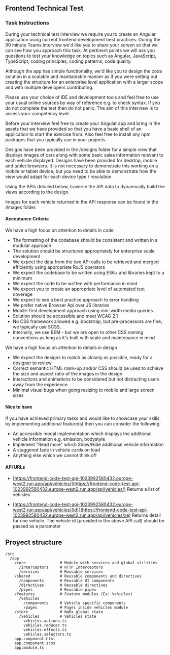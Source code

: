 ## Frontend Technical Test

### Task Instructions

During your technical test interview we require you to create an Angular application using current frontend development best practices. During the 90 minute Teams interview we'd like you to share your screen so that we can see how you approach this task. At pertinent points we will ask you questions to test your knowledge on topics such as Angular, JavaScript, TypeScript, coding principles, coding patterns, code quality.

Although the app has simple functionality, we'd like you to design the code solution in a scalable and maintainable manner as if you were setting out creating the structure for an enterprise level application with a larger scope and with multiple developers contributing.

Please use your choice of IDE and development tools and feel free to use your usual online sources by way of reference e.g. to check syntax. If you do not complete the test then do not panic. The aim of this interview is to assess your competency level.

Before your interview feel free to create your Angular app and bring in the assets that we have provided so that you have a basic shell of an application to start the exercise from. Also feel free to install any npm packages that you typically use in your projects.

Designs have been provided in the /designs folder for a simple view that displays images of cars along with some basic sales information relevant to each vehicle displayed. Designs have been provided for desktop, mobile and tablet browsers. It is not necessary to demonstrate this working on a mobile or tablet device, but you need to be able to demonstrate how the view would adapt for each device type / resolution.

Using the APIs detailed below, traverse the API data to dynamically build the views according to the design.

Images for each vehicle returned in the API response can be found in the /images folder.

#### Acceptance Criteria

We have a high focus on attention to details in code

- The formatting of the codebase should be consistent and written in a modular approach
- The solution should be structured appropriately for enterprise scale development
- We expect the data from the two API calls to be retrieved and merged efficiently using appropriate RxJS operators
- We expect the codebase to be written using ES6+ and libraries kept to a minimum
- We expect the code to be written with performance in mind
- We expect you to create an appropriate level of automated test coverage
- We expect to see a best practice approach to error handling
- We prefer native Browser Api over JS libraries
- Mobile-first development approach using min-width media queries
- Solution should be accessible and meet WCAG 2.1
- No CSS framework allowed e.g. bootstrap, but pre-processors are fine, we typically use SCSS.
- Internally, we use BEM - but we are open to other CSS naming conventions as long as it's built with scale and maintenance in mind

We have a high focus on attention to details in design

- We expect the designs to match as closely as possible, ready for a designer to review
- Correct semantic HTML mark-up and/or CSS should be used to achieve the size and aspect ratio of the images in the design
- Interactions and animations to be considered but not distracting users away from the experience
- Minimal visual bugs when going resizing to mobile and large screen sizes

#### Nice to have

If you have achieved primary tasks and would like to showcase your skills by implementing additional feature(s) then you can consider the following:

- An accessible modal implementation which displays the additional vehicle information e.g. emission, bodystyle
- Implement "Read more" which Show/Hide additional vehicle information
- A staggered fade in vehicle cards on load
- Anything else which we cannot think of!

#### API URLs

- [https://frontend-code-test-api-1023992580432.europe-west2.run.app/api/vehicles/](https://frontend-code-test-api-1023992580432.europe-west2.run.app/api/vehicles/)
  Returns a list of vehicles

- [https://frontend-code-test-api-1023992580432.europe-west2.run.app/api/vehicles/{id}](https://frontend-code-test-api-1023992580432.europe-west2.run.app/api/vehicles/xe)
  Returns detail for one vehicle. The vehicle id (provided in the above API call) should be passed as a parameter

## Proyect structure

```
/src
  /app
    /core               # Module with services and global utilities
      /interceptors     # HTTP Interceptors
      /services         # Reusable services
    /shared             # Reusable components and directives
      /components       # Reusable UI components
      /directives       # Reusable directives
      /pipes            # Reusable pipes
    /features           # Feature modules (Ex: Vehicles)
      /vehicles
        /components     # Vehicle specific components
        /pages          # Pages inside vehicles module
    /store              # NgRx global state
      /vehicles         # Vehicles state
        vehicles.actions.ts
        vehicles.reducer.ts
        vehicles.effects.ts
        vehicles.selectors.ts
    app.component.html
    app.component.scss
    app.module.ts

```
